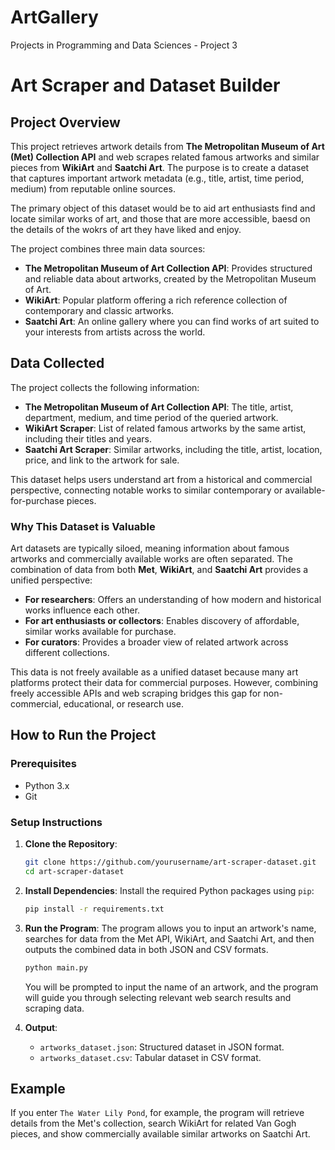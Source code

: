 # ArtGallery
Projects in Programming and Data Sciences - Project 3

# Art Scraper and Dataset Builder

## Project Overview

This project retrieves artwork details from **The Metropolitan Museum of Art (Met) Collection API** and web scrapes related famous artworks and similar pieces from **WikiArt** and **Saatchi Art**. The purpose is to create a dataset that captures important artwork metadata (e.g., title, artist, time period, medium) from reputable online sources. 

The primary object of this dataset would be to aid art enthusiasts find and locate similar works of art, and those that are more accessible, baesd on the details of the wokrs of art they have liked and enjoy.

The project combines three main data sources:
- **The Metropolitan Museum of Art Collection API**: Provides structured and reliable data about artworks, created by the Metropolitan Museum of Art.
- **WikiArt**: Popular platform offering a rich reference collection of contemporary and classic artworks.
- **Saatchi Art**: An online gallery where you can find works of art suited to your interests from artists across the world.

## Data Collected

The project collects the following information:
- **The Metropolitan Museum of Art Collection API**: The title, artist, department, medium, and time period of the queried artwork.
- **WikiArt Scraper**: List of related famous artworks by the same artist, including their titles and years.
- **Saatchi Art Scraper**: Similar artworks, including the title, artist, location, price, and link to the artwork for sale.

This dataset helps users understand art from a historical and commercial perspective, connecting notable works to similar contemporary or available-for-purchase pieces.

### Why This Dataset is Valuable

Art datasets are typically siloed, meaning information about famous artworks and commercially available works are often separated. The combination of data from both **Met**, **WikiArt**, and **Saatchi Art** provides a unified perspective:
- **For researchers**: Offers an understanding of how modern and historical works influence each other.
- **For art enthusiasts or collectors**: Enables discovery of affordable, similar works available for purchase.
- **For curators**: Provides a broader view of related artwork across different collections.

This data is not freely available as a unified dataset because many art platforms protect their data for commercial purposes. However, combining freely accessible APIs and web scraping bridges this gap for non-commercial, educational, or research use.

## How to Run the Project

### Prerequisites
- Python 3.x
- Git

### Setup Instructions

1. **Clone the Repository**:
    ```bash
    git clone https://github.com/yourusername/art-scraper-dataset.git
    cd art-scraper-dataset
    ```

2. **Install Dependencies**:
    Install the required Python packages using `pip`:
    ```bash
    pip install -r requirements.txt
    ```

3. **Run the Program**:
    The program allows you to input an artwork's name, searches for data from the Met API, WikiArt, and Saatchi Art, and then outputs the combined data in both JSON and CSV formats.
    ```bash
    python main.py
    ```

    You will be prompted to input the name of an artwork, and the program will guide you through selecting relevant web search results and scraping data.

4. **Output**:
    - `artworks_dataset.json`: Structured dataset in JSON format.
    - `artworks_dataset.csv`: Tabular dataset in CSV format.

## Example

If you enter `The Water Lily Pond`, for example, the program will retrieve details from the Met's collection, search WikiArt for related Van Gogh pieces, and show commercially available similar artworks on Saatchi Art.
